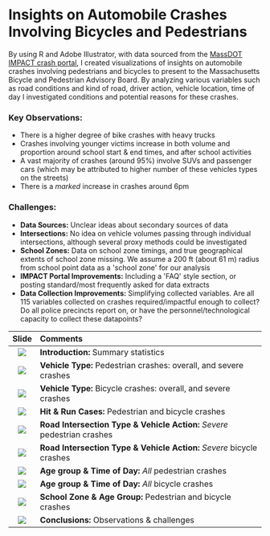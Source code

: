 # Insights on Automobile Crashes Involving Bicycles and Pedestrians

By using R and Adobe Illustrator, with data sourced from the [MassDOT IMPACT crash portal](https://apps.impact.dot.state.ma.us/cdp/home), I created visualizations of insights on automobile crashes involving pedestrians and bicycles to present to the Massachusetts Bicycle and Pedestrian Advisory Board. By analyzing various variables such as road conditions and kind of road, driver action, vehicle location, time of day I investigated conditions and potential reasons for these crashes.

### Key Observations:

* There is a higher degree of bike crashes with heavy trucks
* Crashes involving younger victims increase in both volume and proportion around school start & end times, and after school activities
* A vast majority of crashes (around 95%) involve SUVs and passenger cars (which may be attributed to higher number of these vehicles types on the streets)
* There is a _marked_ increase in crashes around 6pm

### Challenges:

* **Data Sources:** Unclear ideas about secondary sources of data
* **Intersections:** No idea on vehicle volumes passing through individual intersections, although several proxy methods could be investigated
* **School Zones:** Data on school zone timings, and true geographical extents of school zone missing. We assume a 200 ft (about 61 m) radius from school point data as a 'school zone' for our analysis
* **IMPACT Portal Improvements:** Including a 'FAQ' style section, or posting standard/most frequently asked for data extracts
* **Data Collection Improvements:** Simplifying collected variables. Are all 115 variables collected on crashes required/impactful enough to collect? Do all police precincts report on, or have the personnel/technological capacity to collect these datapoints?

|Slide|Comments|
|:------:|:--------|
|![](slides/pres_slides_svg-02.jpg)|**Introduction:** Summary statistics|
|![](slides/pres_slides_svg-03.jpg)|**Vehicle Type:** Pedestrian crashes: overall, and severe crashes|
|![](slides/pres_slides_svg-04.jpg)|**Vehicle Type:** Bicycle crashes: overall, and severe crashes|
|![](slides/pres_slides_svg-05.jpg)|**Hit & Run Cases:** Pedestrian and bicycle crashes|
|![](slides/pres_slides_svg-06.jpg)|**Road Intersection Type & Vehicle Action:** _Severe_ pedestrian crashes|
|![](slides/pres_slides_svg-07.jpg)|**Road Intersection Type & Vehicle Action:** _Severe_ bicycle crashes|
|![](slides/pres_slides_svg-08.jpg)|**Age group & Time of Day:** _All_ pedestrian crashes|
|![](slides/pres_slides_svg-09.jpg)|**Age group & Time of Day:** _All_ bicycle crashes|
|![](slides/pres_slides_svg-10.jpg)|**School Zone & Age Group:** Pedestrian and bicycle crashes|
|![](slides/pres_slides_svg-11.jpg)|**Conclusions:** Observations & challenges|
